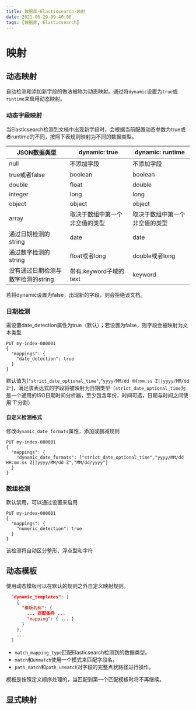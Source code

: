 ```yaml
---
title: 数据库-Elasticsearch-映射
date: 2021-06-29 09:40:00
tags: [数据库, Elasticsearch]
---
```


# 映射

## 动态映射

自动检测和添加新字段的做法被称为动态映射。通过将`dynamic`设置为`true`或`runtime`来启用动态映射。

### 动态字段映射

当Elasticsearch检测到文档中出现新字段时，会根据当前配置动态参数为true或者runtime的不同，按照下表规则映射为不同的数据类型。

| JSON数据类型                       | dynamic: true                  | dynamic: runtime               |
| ---------------------------------- | ------------------------------ | ------------------------------ |
| null                               | 不添加字段                     | 不添加字段                     |
| true或者false                      | boolean                        | boolean                        |
| double                             | float                          | double                         |
| integer                            | long                           | long                           |
| object                             | object                         | object                         |
| array                              | 取决于数组中第一个非空值的类型 | 取决于数组中第一个非空值的类型 |
| 通过日期检测的string               | date                           | date                           |
| 通过数字检测的string               | float或者long                  | double或者long                 |
| 没有通过日期检测与数字检测的string | 带有.keyword子域的text         | keyword                        |

若将dynamic设置为false，出现新的字段，则会拒绝该文档。

### 日期检测

需设置date_detection属性为true（默认）；若设置为false，则字段会被映射为文本类型

```
PUT my-index-000001
{
  "mappings": {
    "date_detection": true
  }
}
```

默认值为[`"strict_date_optional_time"`,`"yyyy/MM/dd HH:mm:ss Z||yyyy/MM/dd Z"`]，满足该表达式的字段将被映射为日期类型（`strict_date_optional_time`为是一个通用的ISO日期时间分析器，至少包含年份，时间可选，日期与时间之间使用'T'分割）

#### 自定义检测格式

修改`dynamic_date_formats`属性，添加或删减规则

```console
PUT my-index-000001
{
  "mappings": {
    "dynamic_date_formats": ["strict_date_optional_time","yyyy/MM/dd HH:mm:ss Z||yyyy/MM/dd Z","MM/dd/yyyy"]
  }
}
```

### 数组检测

默认禁用，可以通过设置来启用

```
PUT my-index-000001
{
  "mappings": {
    "numeric_detection": true
  }
}
```

该检测将自动区分整形、浮点型和字符

## 动态模板

使用动态模板可以在默认的规则之外自定义映射规则。

```json
  "dynamic_templates": [
    {
      "模板名称": {
        ... 匹配条件 ... 
        "mapping": { ... } 
      }
    },
    ...
  ]
```

- `match_mapping_type`匹配Elasticsearch检测到的数据类型。
- `match`和`unmatch`使用一个模式来匹配字段名。
- `path_match`和`path_unmatch`对字段的完整点状路径进行操作。

模板是按照定义顺序处理的，当匹配到第一个匹配模板时将不再继续。

## 显式映射

